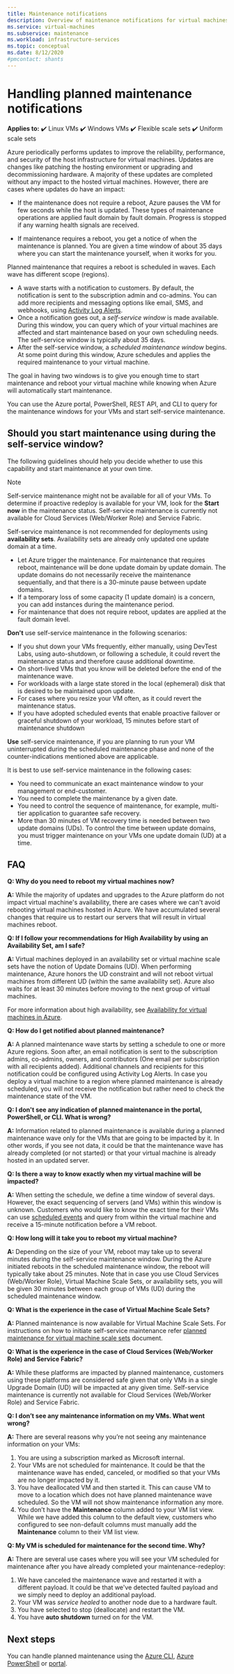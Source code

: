 ```yaml
---
title: Maintenance notifications 
description: Overview of maintenance notifications for virtual machines running in Azure.
ms.service: virtual-machines
ms.subservice: maintenance
ms.workload: infrastructure-services
ms.topic: conceptual
ms.date: 8/12/2020
#pmcontact: shants
---
```


# Handling planned maintenance notifications

**Applies to:** :heavy_check_mark: Linux VMs :heavy_check_mark: Windows VMs :heavy_check_mark: Flexible scale sets :heavy_check_mark: Uniform scale sets

Azure periodically performs updates to improve the reliability, performance, and security of the host infrastructure for virtual machines. Updates are changes like patching the hosting environment or upgrading and decommissioning hardware. A majority of these updates are completed without any impact to the hosted virtual machines. However, there are cases where updates do have an impact:

- If the maintenance does not require a reboot, Azure pauses the VM for few seconds while the host is updated. These types of maintenance operations are applied fault domain by fault domain. Progress is stopped if any warning health signals are received.

- If maintenance requires a reboot, you get a notice of when the maintenance is planned. You are given a time window of about 35 days where you can start the maintenance yourself, when it works for you.


Planned maintenance that requires a reboot is scheduled in waves. Each wave has different scope (regions).

- A wave starts with a notification to customers. By default, the notification is sent to the subscription admin and co-admins. You can add more recipients and messaging options like email, SMS, and webhooks, using [Activity Log Alerts](../service-health/alerts-activity-log-service-notifications-portal.md).  
- Once a notification goes out, a *self-service window* is made available. During this window, you can query which of your virtual machines are affected and start maintenance based on your own scheduling needs. The self-service window is typically about 35 days.
- After the self-service window, a *scheduled maintenance window* begins. At some point during this window, Azure schedules and applies the required maintenance to your virtual machine. 

The goal in having two windows is to give you enough time to start maintenance and reboot your virtual machine while knowing when Azure will automatically start maintenance.


You can use the Azure portal, PowerShell, REST API, and CLI to query for the maintenance windows for your VMs and start self-service maintenance.

 
## Should you start maintenance using during the self-service window?  

The following guidelines should help you decide whether to use this capability and start maintenance at your own time. 

> [!NOTE] 
> Self-service maintenance might not be available for all of your VMs. To determine if proactive redeploy is available for your VM, look for the **Start now** in the maintenance status. Self-service maintenance is currently not available for Cloud Services (Web/Worker Role) and Service Fabric.


Self-service maintenance is not recommended for deployments using **availability sets**. Availability sets are already only updated one update domain at a time. 

- Let Azure trigger the maintenance. For maintenance that requires reboot, maintenance will be done update domain by update domain. The update domains do not necessarily receive the maintenance sequentially, and that there is a 30-minute pause between update domains. 
- If a temporary loss of some capacity (1 update domain) is a concern, you can add instances during the maintenance period. 
- For maintenance that does not require reboot, updates are applied at the fault domain level. 

**Don't** use self-service maintenance in the following scenarios: 
- If you shut down your VMs frequently, either manually, using DevTest Labs, using auto-shutdown, or following a schedule, it could revert the maintenance status and therefore cause additional downtime.
- On short-lived VMs that you know will be deleted before the end of the maintenance wave. 
- For workloads with a large state stored in the local (ephemeral) disk that is desired to be maintained upon update. 
- For cases where you resize your VM often, as it could revert the maintenance status. 
- If you have adopted scheduled events that enable proactive failover or graceful shutdown of your workload, 15 minutes before start of maintenance shutdown

**Use** self-service maintenance, if you are planning to run your VM uninterrupted during the scheduled maintenance phase and none of the counter-indications mentioned above are applicable. 

It is best to use self-service maintenance in the following cases:
- You need to communicate an exact maintenance window to your management or end-customer. 
- You need to complete the maintenance by a given date. 
- You need to control the sequence of maintenance, for example, multi-tier application to guarantee safe recovery.
- More than 30 minutes of VM recovery time is needed between two update domains (UDs). To control the time between update domains, you must trigger maintenance on your VMs one update domain (UD) at a time.


## FAQ


**Q: Why do you need to reboot my virtual machines now?**

**A:** While the majority of updates and upgrades to the Azure platform do not impact virtual machine's availability, there are cases where we can't avoid rebooting virtual machines hosted in Azure. We have accumulated several changes that require us to restart our servers that will result in virtual machines reboot.

**Q: If I follow your recommendations for High Availability by using an Availability Set, am I safe?**

**A:** Virtual machines deployed in an availability set or virtual machine scale sets have the notion of Update Domains (UD). When performing maintenance, Azure honors the UD constraint and will not reboot virtual machines from different UD (within the same availability set).  Azure also waits for at least 30 minutes before moving to the next group of virtual machines. 

For more information about high availability, see [Availability for virtual machines in Azure](availability.md).

**Q: How do I get notified about planned maintenance?**

**A:** A planned maintenance wave starts by setting a schedule to one or more Azure regions. Soon after, an email notification is sent to the subscription admins, co-admins, owners, and contributors (One email per subscription with all recipients added). Additional channels and recipients for this notification could be configured using Activity Log Alerts. In case you deploy a virtual machine to a region where planned maintenance is already scheduled, you will not receive the notification but rather need to check the maintenance state of the VM.

**Q: I don't see any indication of planned maintenance in the portal, PowerShell, or CLI. What is wrong?**

**A:** Information related to planned maintenance is available during a planned maintenance wave only for the VMs that are going to be impacted by it. In other words, if you see not data, it could be that the maintenance wave has already completed (or not started) or that your virtual machine is already hosted in an updated server.

**Q: Is there a way to know exactly when my virtual machine will be impacted?**

**A:** When setting the schedule, we define a time window of several days. However, the exact sequencing of servers (and VMs) within this window is unknown. Customers who would like to know the exact time for their VMs can use [scheduled events](./linux/scheduled-events.md) and query from within the virtual machine and receive a 15-minute notification before a VM reboot.

**Q: How long will it take you to reboot my virtual machine?**

**A:**  Depending on the size of your VM, reboot may take up to several minutes during the self-service maintenance window. During the Azure initiated reboots in the scheduled maintenance window, the reboot will typically take about 25 minutes. Note that in case you use Cloud Services (Web/Worker Role), Virtual Machine Scale Sets, or availability sets, you will be given 30 minutes between each group of VMs (UD) during the scheduled maintenance window.

**Q: What is the experience in the case of Virtual Machine Scale Sets?**

**A:** Planned maintenance is now available for Virtual Machine Scale Sets. For instructions on how to initiate self-service maintenance refer [planned maintenance for virtual machine scale sets](../virtual-machine-scale-sets/virtual-machine-scale-sets-maintenance-notifications.md) document.

**Q: What is the experience in the case of Cloud Services (Web/Worker Role) and Service Fabric?**

**A:** While these platforms are impacted by planned maintenance, customers using these platforms are considered safe given that only VMs in a single Upgrade Domain (UD) will be impacted at any given time. Self-service maintenance is currently not available for Cloud Services (Web/Worker Role) and Service Fabric.

**Q: I don’t see any maintenance information on my VMs. What went wrong?**

**A:** There are several reasons why you’re not seeing any maintenance information on your VMs:
1.	You are using a subscription marked as Microsoft internal.
2.	Your VMs are not scheduled for maintenance. It could be that the maintenance wave has ended, canceled, or modified so that your VMs are no longer impacted by it.
3. You have deallocated VM and then started it. This can cause VM to move to a location which does not have planned maintenance wave scheduled. So the VM will not show maintenance information any more. 
4.	You don’t have the **Maintenance** column added to your VM list view. While we have added this column to the default view, customers who configured to see non-default columns must manually add the **Maintenance** column to their VM list view.

**Q: My VM is scheduled for maintenance for the second time. Why?**

**A:** There are several use cases where you will see your VM scheduled for maintenance after you have already completed your maintenance-redeploy:
1.	We have canceled the maintenance wave and restarted it with a different payload. It could be that we've detected faulted payload and we simply need to deploy an additional payload.
2.	Your VM was *service healed* to another node due to a hardware fault.
3.	You have selected to stop (deallocate) and restart the VM.
4.	You have **auto shutdown** turned on for the VM.



## Next steps

You can handle planned maintenance using the [Azure CLI](maintenance-notifications-cli.md), [Azure PowerShell](maintenance-notifications-powershell.md) or [portal](maintenance-notifications-portal.md).
